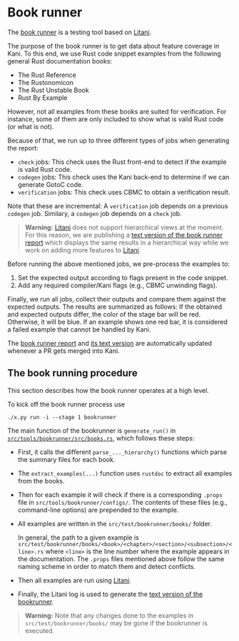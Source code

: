 # Book runner

The [book runner](./bookrunner/index.html) is a testing tool based on [Litani](https://github.com/awslabs/aws-build-accumulator).

The purpose of the book runner is to get data about feature coverage in Kani.
To this end, we use Rust code snippet examples from the following general Rust documentation books:
 * The Rust Reference
 * The Rustonomicon
 * The Rust Unstable Book
 * Rust By Example

However, not all examples from these books are suited for verification.
For instance, some of them are only included to show what is valid Rust code (or what is not).

Because of that, we run up to three different types of jobs when generating the report:
 * `check` jobs: This check uses the Rust front-end to detect if the example is valid Rust code.
 * `codegen` jobs: This check uses the Kani back-end to determine if we can generate GotoC code.
 * `verification` jobs: This check uses CBMC to obtain a verification result.

Note that these are incremental: A `verification` job depends on a previous `codegen` job.
Similary, a `codegen` job depends on a `check` job.

> **Warning:** [Litani](https://github.com/awslabs/aws-build-accumulator) does
> not support hierarchical views at the moment. For this reason, we are
> publishing a [text version of the book runner
> report](./bookrunner/bookrunner.txt) which displays the same results in a
> hierarchical way while we work on adding more features to
> [Litani](https://github.com/awslabs/aws-build-accumulator).

Before running the above mentioned jobs, we pre-process the examples to:
 1. Set the expected output according to flags present in the code snippet.
 2. Add any required compiler/Kani flags (e.g., CBMC unwinding flags).

Finally, we run all jobs, collect their outputs and compare them against the expected outputs.
The results are summarized as follows: If the obtained and expected outputs differ,
the color of the stage bar will be red. Otherwise, it will be blue.
If an example shows one red bar, it is considered a failed example that cannot be handled by Kani.

The [book runner report](./bookrunner/index.html) and [its text version](./bookrunner/bookrunner.txt) are
automatically updated whenever a PR gets merged into Kani.

## The book running procedure

This section describes how the book runner operates at a high level.

To kick off the book runner process use

```
./x.py run -i --stage 1 bookrunner
```

The main function of the bookrunner is `generate_run()` in
[`src/tools/bookrunner/src/books.rs`](https://github.com/model-checking/rmc/blob/main/src/tools/bookrunner/src/books.rs),
which follows these steps:
 * First, it calls the different `parse_..._hierarchy()` functions which parse
   the summary files for each book.
 * The `extract_examples(...)` function uses `rustdoc` to extract all examples
   from the books.
 * Then for each example it will check if there is a corresponding `.props` file
   in `src/tools/bookrunner/configs/`. The contents of these files (e.g.,
   command-line options) are prepended to the example.
 * All examples are written in the `src/test/bookrunner/books/` folder.

   In general, the path to a given example is
   `src/test/bookrunner/books/<book>/<chapter>/<section>/<subsection>/<line>.rs`
   where `<line>` is the line number where the example appears in the
   documentation. The `.props` files mentioned above follow the same naming
   scheme in order to match them and detect conflicts.

 * Then all examples are run using
   [Litani](https://github.com/awslabs/aws-build-accumulator).
 * Finally, the Litani log is used to generate the [text version of the
   bookrunner](./bookrunner/bookrunner.txt).

> **Warning:** Note that any changes done to the examples in
> `src/test/bookrunner/books/` may be gone if the bookrunner is executed.

